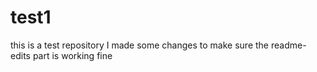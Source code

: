 # test1
this is a test repository
I made some changes to make sure the readme-edits part is working fine
